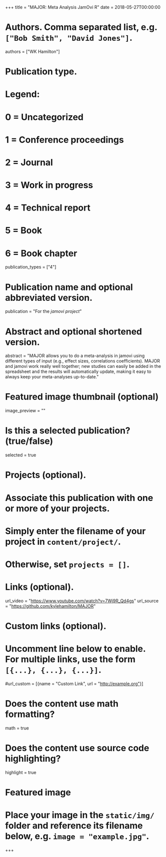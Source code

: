 +++
title = "MAJOR: Meta Analysis JamOvi R"
date = 2018-05-27T00:00:00

# Authors. Comma separated list, e.g. `["Bob Smith", "David Jones"]`.
authors = ["WK Hamilton"]

# Publication type.
# Legend:
# 0 = Uncategorized
# 1 = Conference proceedings
# 2 = Journal
# 3 = Work in progress
# 4 = Technical report
# 5 = Book
# 6 = Book chapter
publication_types = ["4"]

# Publication name and optional abbreviated version.
publication = "For the *jamovi project*"

# Abstract and optional shortened version.
abstract = "MAJOR allows you to do a meta-analysis in jamovi using different types of input (e.g., effect sizes, correlations coefficients). MAJOR and jamovi work really well together; new studies can easily be added in the spreadsheet and the results will automatically update, making it easy to always keep your meta-analyses up-to-date."

# Featured image thumbnail (optional)
image_preview = ""

# Is this a selected publication? (true/false)
selected = true

# Projects (optional).
#   Associate this publication with one or more of your projects.
#   Simply enter the filename of your project in `content/project/`.
#   Otherwise, set `projects = []`.


# Links (optional).
url_video = "https://www.youtube.com/watch?v=7Wj9R_Qd4gs"
url_source = "https://github.com/kylehamilton/MAJOR"

# Custom links (optional).
#   Uncomment line below to enable. For multiple links, use the form `[{...}, {...}, {...}]`.
#url_custom = [{name = "Custom Link", url = "http://example.org"}]

# Does the content use math formatting?
math = true

# Does the content use source code highlighting?
highlight = true

# Featured image
# Place your image in the `static/img/` folder and reference its filename below, e.g. `image = "example.jpg"`.


+++
